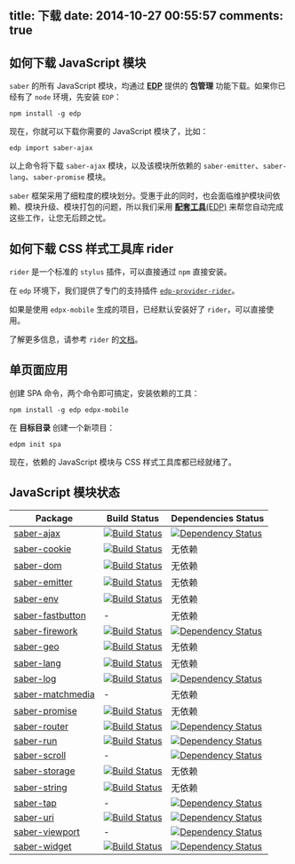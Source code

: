 title: 下载
date: 2014-10-27 00:55:57
comments: true
---

## 如何下载 JavaScript 模块

`saber` 的所有 JavaScript 模块，均通过 [**EDP**](https://github.com/ecomfe/edp) 提供的 **包管理** 功能下载。如果你已经有了 `node` 环境，先安装 `EDP`：

    npm install -g edp

现在，你就可以下载你需要的 JavaScript 模块了，比如：

    edp import saber-ajax

以上命令将下载 `saber-ajax` 模块，以及该模块所依赖的 `saber-emitter`、`saber-lang`、`saber-promise` 模块。

`saber` 框架采用了细粒度的模块划分。受惠于此的同时，也会面临维护模块间依赖、模块升级、模块打包的问题，所以我们采用 [**配套工具**(EDP)](https://github.com/ecomfe/edp) 来帮您自动完成这些工作，让您无后顾之忧。

## 如何下载 CSS 样式工具库 rider

`rider` 是一个标准的 `stylus` 插件，可以直接通过 `npm` 直接安装。

在 `edp` 环境下，我们提供了专门的支持插件 [`edp-provider-rider`](https://github.com/ecomfe/edp-provider-rider)。

如果是使用 `edpx-mobile` 生成的项目，已经默认安装好了 `rider`，可以直接使用。

了解更多信息，请参考 `rider` 的[文档](http://github.com/ecomfe/rider)。

## 单页面应用

创建 SPA 命令，两个命令即可搞定，安装依赖的工具：

    npm install -g edp edpx-mobile

在 **目标目录** 创建一个新项目：

    edpm init spa

现在，依赖的 JavaScript 模块与 CSS 样式工具库都已经就绪了。

## JavaScript 模块状态

Package | Build Status | Dependencies Status
--- | --- | ---
[saber-ajax](https://github.com/ecomfe/saber-ajax) | [![Build Status](https://travis-ci.org/ecomfe/saber-ajax.png)](https://travis-ci.org/ecomfe/saber-ajax) | [![Dependency Status](http://edp-api.baidu.com/d/e/ecomfe/saber-ajax.png)](http://edp-api.baidu.com/d/e/ecomfe/saber-ajax)
[saber-cookie](https://github.com/ecomfe/saber-cookie) | [![Build Status](https://travis-ci.org/ecomfe/saber-cookie.png)](https://travis-ci.org/ecomfe/saber-cookie) | 无依赖
[saber-dom](https://github.com/ecomfe/saber-dom) | [![Build Status](https://travis-ci.org/ecomfe/saber-dom.png)](https://travis-ci.org/ecomfe/saber-dom) | 无依赖
[saber-emitter](https://github.com/ecomfe/saber-emitter) | [![Build Status](https://travis-ci.org/ecomfe/saber-emitter.png)](https://travis-ci.org/ecomfe/saber-emitter) | 无依赖
[saber-env](https://github.com/ecomfe/saber-env) | [![Build Status](https://travis-ci.org/ecomfe/saber-env.png)](https://travis-ci.org/ecomfe/saber-env) | 无依赖
[saber-fastbutton](https://github.com/ecomfe/saber-firework) | - | 无依赖
[saber-firework](https://github.com/ecomfe/saber-firework) | [![Build Status](https://travis-ci.org/ecomfe/saber-firework.png)](https://travis-ci.org/ecomfe/saber-firework) | [![Dependency Status](http://edp-api.baidu.com/d/e/ecomfe/saber-firework.png)](http://edp-api.baidu.com/d/e/ecomfe/saber-firework)
[saber-geo](https://github.com/ecomfe/saber-geo) | [![Build Status](https://travis-ci.org/ecomfe/saber-geo.png)](https://travis-ci.org/ecomfe/saber-geo) | 无依赖
[saber-lang](https://github.com/ecomfe/saber-lang) | [![Build Status](https://travis-ci.org/ecomfe/saber-lang.png)](https://travis-ci.org/ecomfe/saber-lang) | 无依赖
[saber-log](https://github.com/ecomfe/saber-log) | [![Build Status](https://travis-ci.org/ecomfe/saber-log.png)](https://travis-ci.org/ecomfe/saber-log) | [![Dependency Status](http://edp-api.baidu.com/d/e/ecomfe/saber-log.png)](http://edp-api.baidu.com/d/e/ecomfe/saber-log)
[saber-matchmedia](https://github.com/ecomfe/saber-matchmedia) | - | 无依赖
[saber-promise](https://github.com/ecomfe/saber-promise) | [![Build Status](https://travis-ci.org/ecomfe/saber-promise.png)](https://travis-ci.org/ecomfe/saber-promise) | 无依赖
[saber-router](https://github.com/ecomfe/saber-router) | [![Build Status](https://travis-ci.org/ecomfe/saber-router.png)](https://travis-ci.org/ecomfe/saber-router) | [![Dependency Status](http://edp-api.baidu.com/d/e/ecomfe/saber-router.png)](http://edp-api.baidu.com/d/e/ecomfe/saber-router)
[saber-run](https://github.com/ecomfe/saber-run) | [![Build Status](https://travis-ci.org/ecomfe/saber-run.png)](https://travis-ci.org/ecomfe/saber-run) | [![Dependency Status](http://edp-api.baidu.com/d/e/ecomfe/saber-run.png)](http://edp-api.baidu.com/d/e/ecomfe/saber-run)
[saber-scroll](https://github.com/ecomfe/saber-scroll) | - | [![Dependency Status](http://edp-api.baidu.com/d/e/ecomfe/saber-scroll.png)](http://edp-api.baidu.com/d/e/ecomfe/saber-scroll)
[saber-storage](https://github.com/ecomfe/saber-storage) | [![Build Status](https://travis-ci.org/ecomfe/saber-storage.png)](https://travis-ci.org/ecomfe/saber-storage) | 无依赖
[saber-string](https://github.com/ecomfe/saber-string) | [![Build Status](https://travis-ci.org/ecomfe/saber-string.png)](https://travis-ci.org/ecomfe/saber-string) | 无依赖
[saber-tap](https://github.com/ecomfe/saber-tap) | - | [![Dependency Status](http://edp-api.baidu.com/d/e/ecomfe/saber-tap.png)](http://edp-api.baidu.com/d/e/ecomfe/saber-tap)
[saber-uri](https://github.com/ecomfe/saber-uri) | [![Build Status](https://travis-ci.org/ecomfe/saber-uri.png)](https://travis-ci.org/ecomfe/saber-uri) | [![Dependency Status](http://edp-api.baidu.com/d/e/ecomfe/saber-uri.png)](http://edp-api.baidu.com/d/e/ecomfe/saber-uri)
[saber-viewport](https://github.com/ecomfe/saber-viewport) | - | [![Dependency Status](http://edp-api.baidu.com/d/e/ecomfe/saber-viewport.png)](http://edp-api.baidu.com/d/e/ecomfe/saber-viewport)
[saber-widget](https://github.com/ecomfe/saber-widget) | [![Build Status](https://travis-ci.org/ecomfe/saber-widget.png)](https://travis-ci.org/ecomfe/saber-widget) | [![Dependency Status](http://edp-api.baidu.com/d/e/ecomfe/saber-widget.png)](http://edp-api.baidu.com/d/e/ecomfe/saber-widget)
